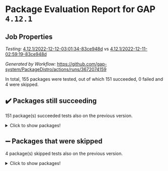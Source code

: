 # Package Evaluation Report for GAP `4.12.1`

## Job Properties

*Testing:* [4.12.1/2022-12-12-03:01:34-83ce948d](https://github.com/gap-system/PackageDistro/blob/data/reports/4.12.1/2022-12-12-03:01:34-83ce948d) vs [4.12.1/2022-12-11-02:59:19-83ce948d](https://github.com/gap-system/PackageDistro/blob/data/reports/4.12.1/2022-12-11-02:59:19-83ce948d)

*Generated by Workflow:* https://github.com/gap-system/PackageDistro/actions/runs/3672074159

In total, 155 packages were tested, out of which 151 succeeded, 0 failed and 4 were skipped.

## :heavy_check_mark: Packages still succeeding

151 package(s) succeeded tests also on the previous version.
<details><summary>Click to show packages!</summary>

- 4ti2interface 2022.09-01 [(success)](https://github.com/gap-system/PackageDistro/actions/runs/3672074159/jobs/6208032238)
- ace 5.6.1 [(success)](https://github.com/gap-system/PackageDistro/actions/runs/3672074159/jobs/6208032298)
- aclib 1.3.2 [(success)](https://github.com/gap-system/PackageDistro/actions/runs/3672074159/jobs/6208032395)
- agt 0.3 [(success)](https://github.com/gap-system/PackageDistro/actions/runs/3672074159/jobs/6208032456)
- alnuth 3.2.1 [(success)](https://github.com/gap-system/PackageDistro/actions/runs/3672074159/jobs/6208032529)
- anupq 3.2.6 [(success)](https://github.com/gap-system/PackageDistro/actions/runs/3672074159/jobs/6208032617)
- atlasrep 2.1.6 [(success)](https://github.com/gap-system/PackageDistro/actions/runs/3672074159/jobs/6208032680)
- autodoc 2022.10.20 [(success)](https://github.com/gap-system/PackageDistro/actions/runs/3672074159/jobs/6208032745)
- automata 1.15 [(success)](https://github.com/gap-system/PackageDistro/actions/runs/3672074159/jobs/6208032825)
- automgrp 1.3.2 [(success)](https://github.com/gap-system/PackageDistro/actions/runs/3672074159/jobs/6208032891)
- autpgrp 1.11 [(success)](https://github.com/gap-system/PackageDistro/actions/runs/3672074159/jobs/6208032953)
- cap 2022.12-06 [(success)](https://github.com/gap-system/PackageDistro/actions/runs/3672074159/jobs/6208033023)
- caratinterface 2.3.4 [(success)](https://github.com/gap-system/PackageDistro/actions/runs/3672074159/jobs/6208033081)
- cddinterface 2022.11.01 [(success)](https://github.com/gap-system/PackageDistro/actions/runs/3672074159/jobs/6208033144)
- circle 1.6.5 [(success)](https://github.com/gap-system/PackageDistro/actions/runs/3672074159/jobs/6208033200)
- classicpres 1.22 [(success)](https://github.com/gap-system/PackageDistro/actions/runs/3672074159/jobs/6208033260)
- cohomolo 1.6.10 [(success)](https://github.com/gap-system/PackageDistro/actions/runs/3672074159/jobs/6208033306)
- congruence 1.2.4 [(success)](https://github.com/gap-system/PackageDistro/actions/runs/3672074159/jobs/6208033375)
- corelg 1.56 [(success)](https://github.com/gap-system/PackageDistro/actions/runs/3672074159/jobs/6208033438)
- crime 1.6 [(success)](https://github.com/gap-system/PackageDistro/actions/runs/3672074159/jobs/6208033503)
- crisp 1.4.5 [(success)](https://github.com/gap-system/PackageDistro/actions/runs/3672074159/jobs/6208033554)
- crypting 0.10.4 [(success)](https://github.com/gap-system/PackageDistro/actions/runs/3672074159/jobs/6208033609)
- cryst 4.1.25 [(success)](https://github.com/gap-system/PackageDistro/actions/runs/3672074159/jobs/6208033677)
- crystcat 1.1.10 [(success)](https://github.com/gap-system/PackageDistro/actions/runs/3672074159/jobs/6208033745)
- ctbllib 1.3.4 [(success)](https://github.com/gap-system/PackageDistro/actions/runs/3672074159/jobs/6208033803)
- cubefree 1.19 [(success)](https://github.com/gap-system/PackageDistro/actions/runs/3672074159/jobs/6208033855)
- curlinterface 2.3.1 [(success)](https://github.com/gap-system/PackageDistro/actions/runs/3672074159/jobs/6208033906)
- cvec 2.7.6 [(success)](https://github.com/gap-system/PackageDistro/actions/runs/3672074159/jobs/6208033955)
- datastructures 0.3.0 [(success)](https://github.com/gap-system/PackageDistro/actions/runs/3672074159/jobs/6208034033)
- deepthought 1.0.6 [(success)](https://github.com/gap-system/PackageDistro/actions/runs/3672074159/jobs/6208034101)
- design 1.7 [(success)](https://github.com/gap-system/PackageDistro/actions/runs/3672074159/jobs/6208034196)
- difsets 2.3.1 [(success)](https://github.com/gap-system/PackageDistro/actions/runs/3672074159/jobs/6208034264)
- digraphs 1.6.1 [(success)](https://github.com/gap-system/PackageDistro/actions/runs/3672074159/jobs/6208034321)
- edim 1.3.6 [(success)](https://github.com/gap-system/PackageDistro/actions/runs/3672074159/jobs/6208034401)
- example 4.3.2 [(success)](https://github.com/gap-system/PackageDistro/actions/runs/3672074159/jobs/6208034470)
- examplesforhomalg 2022.11-01 [(success)](https://github.com/gap-system/PackageDistro/actions/runs/3672074159/jobs/6208034533)
- factint 1.6.3 [(success)](https://github.com/gap-system/PackageDistro/actions/runs/3672074159/jobs/6208034588)
- ferret 1.0.9 [(success)](https://github.com/gap-system/PackageDistro/actions/runs/3672074159/jobs/6208034648)
- fga 1.4.0 [(success)](https://github.com/gap-system/PackageDistro/actions/runs/3672074159/jobs/6208034694)
- fining 1.5.3 [(success)](https://github.com/gap-system/PackageDistro/actions/runs/3672074159/jobs/6208034744)
- float 1.0.3 [(success)](https://github.com/gap-system/PackageDistro/actions/runs/3672074159/jobs/6208034781)
- format 1.4.3 [(success)](https://github.com/gap-system/PackageDistro/actions/runs/3672074159/jobs/6208034855)
- forms 1.2.9 [(success)](https://github.com/gap-system/PackageDistro/actions/runs/3672074159/jobs/6208034927)
- fplsa 1.2.5 [(success)](https://github.com/gap-system/PackageDistro/actions/runs/3672074159/jobs/6208035023)
- fr 2.4.12 [(success)](https://github.com/gap-system/PackageDistro/actions/runs/3672074159/jobs/6208035079)
- francy 1.2.5 [(success)](https://github.com/gap-system/PackageDistro/actions/runs/3672074159/jobs/6208035139)
- fwtree 1.3 [(success)](https://github.com/gap-system/PackageDistro/actions/runs/3672074159/jobs/6208035200)
- gapdoc 1.6.6 [(success)](https://github.com/gap-system/PackageDistro/actions/runs/3672074159/jobs/6208035262)
- gauss 2022.11-01 [(success)](https://github.com/gap-system/PackageDistro/actions/runs/3672074159/jobs/6208035320)
- gaussforhomalg 2022.08-03 [(success)](https://github.com/gap-system/PackageDistro/actions/runs/3672074159/jobs/6208035416)
- gbnp 1.0.5 [(success)](https://github.com/gap-system/PackageDistro/actions/runs/3672074159/jobs/6208035493)
- generalizedmorphismsforcap 2022.11-01 [(success)](https://github.com/gap-system/PackageDistro/actions/runs/3672074159/jobs/6208035573)
- genss 1.6.8 [(success)](https://github.com/gap-system/PackageDistro/actions/runs/3672074159/jobs/6208035645)
- gradedmodules 2022.09-02 [(success)](https://github.com/gap-system/PackageDistro/actions/runs/3672074159/jobs/6208035731)
- gradedringforhomalg 2022.11-01 [(success)](https://github.com/gap-system/PackageDistro/actions/runs/3672074159/jobs/6208035829)
- grape 4.9.0 [(success)](https://github.com/gap-system/PackageDistro/actions/runs/3672074159/jobs/6208035904)
- groupoids 1.71 [(success)](https://github.com/gap-system/PackageDistro/actions/runs/3672074159/jobs/6208035984)
- grpconst 2.6.3 [(success)](https://github.com/gap-system/PackageDistro/actions/runs/3672074159/jobs/6208036040)
- guarana 0.96.3 [(success)](https://github.com/gap-system/PackageDistro/actions/runs/3672074159/jobs/6208036118)
- guava 3.17 [(success)](https://github.com/gap-system/PackageDistro/actions/runs/3672074159/jobs/6208036203)
- hap 1.47 [(success)](https://github.com/gap-system/PackageDistro/actions/runs/3672074159/jobs/6208036267)
- hapcryst 0.1.15 [(success)](https://github.com/gap-system/PackageDistro/actions/runs/3672074159/jobs/6208036325)
- hecke 1.5.3 [(success)](https://github.com/gap-system/PackageDistro/actions/runs/3672074159/jobs/6208036391)
- help 3.5 [(success)](https://github.com/gap-system/PackageDistro/actions/runs/3672074159/jobs/6208036445)
- homalg 2022.11-01 [(success)](https://github.com/gap-system/PackageDistro/actions/runs/3672074159/jobs/6208036513)
- homalgtocas 2022.11-02 [(success)](https://github.com/gap-system/PackageDistro/actions/runs/3672074159/jobs/6208036570)
- idrel 2.44 [(success)](https://github.com/gap-system/PackageDistro/actions/runs/3672074159/jobs/6208036637)
- images 1.3.1 [(success)](https://github.com/gap-system/PackageDistro/actions/runs/3672074159/jobs/6208036686)
- intpic 0.3.0 [(success)](https://github.com/gap-system/PackageDistro/actions/runs/3672074159/jobs/6208036736)
- io 4.8.0 [(success)](https://github.com/gap-system/PackageDistro/actions/runs/3672074159/jobs/6208036808)
- io_forhomalg 2022.11-01 [(success)](https://github.com/gap-system/PackageDistro/actions/runs/3672074159/jobs/6208036864)
- irredsol 1.4.4 [(success)](https://github.com/gap-system/PackageDistro/actions/runs/3672074159/jobs/6208036911)
- json 2.1.1 [(success)](https://github.com/gap-system/PackageDistro/actions/runs/3672074159/jobs/6208036963)
- jupyterkernel 1.4.1 [(success)](https://github.com/gap-system/PackageDistro/actions/runs/3672074159/jobs/6208037034)
- jupyterviz 1.5.6 [(success)](https://github.com/gap-system/PackageDistro/actions/runs/3672074159/jobs/6208037081)
- kan 1.34 [(success)](https://github.com/gap-system/PackageDistro/actions/runs/3672074159/jobs/6208037145)
- kbmag 1.5.10 [(success)](https://github.com/gap-system/PackageDistro/actions/runs/3672074159/jobs/6208037190)
- laguna 3.9.5 [(success)](https://github.com/gap-system/PackageDistro/actions/runs/3672074159/jobs/6208037243)
- liealgdb 2.2.1 [(success)](https://github.com/gap-system/PackageDistro/actions/runs/3672074159/jobs/6208037287)
- liepring 2.8 [(success)](https://github.com/gap-system/PackageDistro/actions/runs/3672074159/jobs/6208037330)
- liering 2.4.2 [(success)](https://github.com/gap-system/PackageDistro/actions/runs/3672074159/jobs/6208037373)
- linearalgebraforcap 2022.12-02 [(success)](https://github.com/gap-system/PackageDistro/actions/runs/3672074159/jobs/6208037420)
- localizeringforhomalg 2022.11-01 [(success)](https://github.com/gap-system/PackageDistro/actions/runs/3672074159/jobs/6208037470)
- loops 3.4.3 [(success)](https://github.com/gap-system/PackageDistro/actions/runs/3672074159/jobs/6208037513)
- lpres 1.0.3 [(success)](https://github.com/gap-system/PackageDistro/actions/runs/3672074159/jobs/6208037556)
- majoranaalgebras 1.5.1 [(success)](https://github.com/gap-system/PackageDistro/actions/runs/3672074159/jobs/6208037628)
- mapclass 1.4.6 [(success)](https://github.com/gap-system/PackageDistro/actions/runs/3672074159/jobs/6208037671)
- matgrp 0.70 [(success)](https://github.com/gap-system/PackageDistro/actions/runs/3672074159/jobs/6208037709)
- matricesforhomalg 2022.12-01 [(success)](https://github.com/gap-system/PackageDistro/actions/runs/3672074159/jobs/6208037762)
- modisom 2.5.3 [(success)](https://github.com/gap-system/PackageDistro/actions/runs/3672074159/jobs/6208037813)
- modulepresentationsforcap 2022.11-02 [(success)](https://github.com/gap-system/PackageDistro/actions/runs/3672074159/jobs/6208037875)
- modules 2022.11-01 [(success)](https://github.com/gap-system/PackageDistro/actions/runs/3672074159/jobs/6208037929)
- monoidalcategories 2022.11-05 [(success)](https://github.com/gap-system/PackageDistro/actions/runs/3672074159/jobs/6208037986)
- nconvex 2022.09-01 [(success)](https://github.com/gap-system/PackageDistro/actions/runs/3672074159/jobs/6208038076)
- nilmat 1.4.2 [(success)](https://github.com/gap-system/PackageDistro/actions/runs/3672074159/jobs/6208038139)
- nock 1.5 [(success)](https://github.com/gap-system/PackageDistro/actions/runs/3672074159/jobs/6208038216)
- normalizinterface 1.3.5 [(success)](https://github.com/gap-system/PackageDistro/actions/runs/3672074159/jobs/6208038278)
- nq 2.5.9 [(success)](https://github.com/gap-system/PackageDistro/actions/runs/3672074159/jobs/6208038346)
- numericalsgps 1.3.1 [(success)](https://github.com/gap-system/PackageDistro/actions/runs/3672074159/jobs/6208038413)
- openmath 11.5.2 [(success)](https://github.com/gap-system/PackageDistro/actions/runs/3672074159/jobs/6208038487)
- orb 4.9.0 [(success)](https://github.com/gap-system/PackageDistro/actions/runs/3672074159/jobs/6208038542)
- packagemanager 1.3.2 [(success)](https://github.com/gap-system/PackageDistro/actions/runs/3672074159/jobs/6208038615)
- patternclass 2.4.3 [(success)](https://github.com/gap-system/PackageDistro/actions/runs/3672074159/jobs/6208038686)
- permut 2.0.4 [(success)](https://github.com/gap-system/PackageDistro/actions/runs/3672074159/jobs/6208038749)
- polenta 1.3.10 [(success)](https://github.com/gap-system/PackageDistro/actions/runs/3672074159/jobs/6208038835)
- polymaking 0.8.6 [(success)](https://github.com/gap-system/PackageDistro/actions/runs/3672074159/jobs/6208038905)
- primgrp 3.4.3 [(success)](https://github.com/gap-system/PackageDistro/actions/runs/3672074159/jobs/6208038959)
- profiling 2.5.1 [(success)](https://github.com/gap-system/PackageDistro/actions/runs/3672074159/jobs/6208039027)
- qpa 1.34 [(success)](https://github.com/gap-system/PackageDistro/actions/runs/3672074159/jobs/6208039107)
- quagroup 1.8.3 [(success)](https://github.com/gap-system/PackageDistro/actions/runs/3672074159/jobs/6208039156)
- radiroot 2.9 [(success)](https://github.com/gap-system/PackageDistro/actions/runs/3672074159/jobs/6208039211)
- rcwa 4.7.1 [(success)](https://github.com/gap-system/PackageDistro/actions/runs/3672074159/jobs/6208039280)
- rds 1.8 [(success)](https://github.com/gap-system/PackageDistro/actions/runs/3672074159/jobs/6208039337)
- recog 1.4.2 [(success)](https://github.com/gap-system/PackageDistro/actions/runs/3672074159/jobs/6208039405)
- repndecomp 1.2.1 [(success)](https://github.com/gap-system/PackageDistro/actions/runs/3672074159/jobs/6208039492)
- repsn 3.1.0 [(success)](https://github.com/gap-system/PackageDistro/actions/runs/3672074159/jobs/6208039538)
- resclasses 4.7.3 [(success)](https://github.com/gap-system/PackageDistro/actions/runs/3672074159/jobs/6208039588)
- ringsforhomalg 2022.11-01 [(success)](https://github.com/gap-system/PackageDistro/actions/runs/3672074159/jobs/6208039636)
- sco 2022.09-01 [(success)](https://github.com/gap-system/PackageDistro/actions/runs/3672074159/jobs/6208039695)
- scscp 2.4.0 [(success)](https://github.com/gap-system/PackageDistro/actions/runs/3672074159/jobs/6208039774)
- semigroups 5.2.0 [(success)](https://github.com/gap-system/PackageDistro/actions/runs/3672074159/jobs/6208039839)
- sglppow 2.3 [(success)](https://github.com/gap-system/PackageDistro/actions/runs/3672074159/jobs/6208039890)
- sgpviz 0.999.5 [(success)](https://github.com/gap-system/PackageDistro/actions/runs/3672074159/jobs/6208039945)
- simpcomp 2.1.14 [(success)](https://github.com/gap-system/PackageDistro/actions/runs/3672074159/jobs/6208040001)
- singular 2022.09.23 [(success)](https://github.com/gap-system/PackageDistro/actions/runs/3672074159/jobs/6208040087)
- sl2reps 1.1 [(success)](https://github.com/gap-system/PackageDistro/actions/runs/3672074159/jobs/6208040147)
- sla 1.5.3 [(success)](https://github.com/gap-system/PackageDistro/actions/runs/3672074159/jobs/6208040215)
- smallgrp 1.5.1 [(success)](https://github.com/gap-system/PackageDistro/actions/runs/3672074159/jobs/6208040274)
- smallsemi 0.6.13 [(success)](https://github.com/gap-system/PackageDistro/actions/runs/3672074159/jobs/6208040341)
- sonata 2.9.6 [(success)](https://github.com/gap-system/PackageDistro/actions/runs/3672074159/jobs/6208040390)
- sophus 1.27 [(success)](https://github.com/gap-system/PackageDistro/actions/runs/3672074159/jobs/6208040461)
- spinsym 1.5.2 [(success)](https://github.com/gap-system/PackageDistro/actions/runs/3672074159/jobs/6208040525)
- standardff 0.9.4 [(success)](https://github.com/gap-system/PackageDistro/actions/runs/3672074159/jobs/6208040597)
- symbcompcc 1.3.2 [(success)](https://github.com/gap-system/PackageDistro/actions/runs/3672074159/jobs/6208040669)
- thelma 1.3 [(success)](https://github.com/gap-system/PackageDistro/actions/runs/3672074159/jobs/6208040739)
- tomlib 1.2.9 [(success)](https://github.com/gap-system/PackageDistro/actions/runs/3672074159/jobs/6208040810)
- toolsforhomalg 2022.12-01 [(success)](https://github.com/gap-system/PackageDistro/actions/runs/3672074159/jobs/6208040909)
- toric 1.9.5 [(success)](https://github.com/gap-system/PackageDistro/actions/runs/3672074159/jobs/6208041021)
- toricvarieties 2022.07.13 [(success)](https://github.com/gap-system/PackageDistro/actions/runs/3672074159/jobs/6208041109)
- transgrp 3.6.3 [(success)](https://github.com/gap-system/PackageDistro/actions/runs/3672074159/jobs/6208041216)
- ugaly 4.0.3 [(success)](https://github.com/gap-system/PackageDistro/actions/runs/3672074159/jobs/6208041320)
- unipot 1.5 [(success)](https://github.com/gap-system/PackageDistro/actions/runs/3672074159/jobs/6208041425)
- unitlib 4.1.0 [(success)](https://github.com/gap-system/PackageDistro/actions/runs/3672074159/jobs/6208041527)
- utils 0.81 [(success)](https://github.com/gap-system/PackageDistro/actions/runs/3672074159/jobs/6208041625)
- uuid 0.7 [(success)](https://github.com/gap-system/PackageDistro/actions/runs/3672074159/jobs/6208041707)
- walrus 0.9991 [(success)](https://github.com/gap-system/PackageDistro/actions/runs/3672074159/jobs/6208041802)
- wedderga 4.10.2 [(success)](https://github.com/gap-system/PackageDistro/actions/runs/3672074159/jobs/6208041894)
- xmod 2.88 [(success)](https://github.com/gap-system/PackageDistro/actions/runs/3672074159/jobs/6208041991)
- xmodalg 1.23 [(success)](https://github.com/gap-system/PackageDistro/actions/runs/3672074159/jobs/6208042109)
- yangbaxter 0.10.1 [(success)](https://github.com/gap-system/PackageDistro/actions/runs/3672074159/jobs/6208042259)
- zeromqinterface 0.14 [(success)](https://github.com/gap-system/PackageDistro/actions/runs/3672074159/jobs/6208042410)
</details>

## :heavy_minus_sign: Packages that were skipped

4 package(s) skipped tests also on the previous version.
<details><summary>Click to show packages!</summary>

- browse 1.8.19 [(skipped)](https://github.com/gap-system/PackageDistro/actions/runs/3672074159/jobs/6207905208)
- itc 1.5.1 [(skipped)](https://github.com/gap-system/PackageDistro/actions/runs/3672074159/jobs/6207905208)
- polycyclic 2.16 [(skipped)](https://github.com/gap-system/PackageDistro/actions/runs/3672074159/jobs/6207905208)
- xgap 4.31 [(skipped)](https://github.com/gap-system/PackageDistro/actions/runs/3672074159/jobs/6207905208)
</details>

